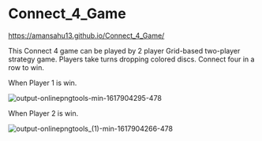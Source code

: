 # Connect_4_Game

 https://amansahu13.github.io/Connect_4_Game/
 
This Connect 4 game can be played by 2 player 
Grid-based two-player strategy game. Players take turns dropping colored discs. Connect four in a row to win.

When Player 1 is win.

![output-onlinepngtools-min-1617904295-478](https://github.com/AmanSahu13/Connect_4_Game/assets/115894704/54d3f175-a6e2-409c-b8d7-44bf4fc3ff15)


When Player 2 is win.

![output-onlinepngtools_(1)-min-1617904266-478](https://github.com/AmanSahu13/Connect_4_Game/assets/115894704/a1825419-cb75-4a2c-a555-98c16efeebd2)

